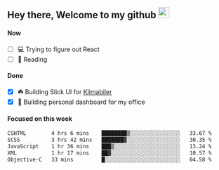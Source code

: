 ## Hey there, Welcome to my github <img src="https://media.giphy.com/media/hvRJCLFzcasrR4ia7z/giphy.gif" width="25px">

#### Now
- [ ] 💻 Trying to figure out React
- [ ] 📕 Reading

#### Done
- [x] ☘️ Building Slick UI for [Klimabiler](https://klimabiler.dk)
- [x] 🚀 Building personal dashboard for my office
 
 #### Focused on this week
<!--START_SECTION:waka-->

```txt
CSHTML        4 hrs 6 mins    ████████▒░░░░░░░░░░░░░░░░   33.67 %
SCSS          3 hrs 42 mins   ███████▓░░░░░░░░░░░░░░░░░   30.35 %
JavaScript    1 hr 36 mins    ███▒░░░░░░░░░░░░░░░░░░░░░   13.24 %
XML           1 hr 17 mins    ██▓░░░░░░░░░░░░░░░░░░░░░░   10.57 %
Objective-C   33 mins         █░░░░░░░░░░░░░░░░░░░░░░░░   04.58 %
```

<!--END_SECTION:waka-->

